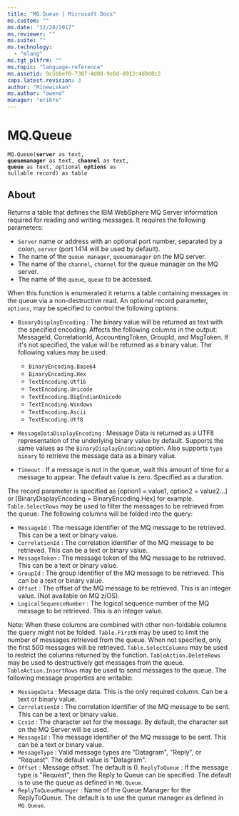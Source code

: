 ```yaml
---
title: "MQ.Queue | Microsoft Docs"
ms.custom: ""
ms.date: "12/28/2017"
ms.reviewer: ""
ms.suite: ""
ms.technology: 
  - "mlang"
ms.tgt_pltfrm: ""
ms.topic: "language-reference"
ms.assetid: 9c5b8ef0-7387-4d08-9e0d-8912c4d9d8c2
caps.latest.revision: 3
author: "Minewiskan"
ms.author: "owend"
manager: "erikre"
---
```

# MQ.Queue
<code>MQ.Queue(**server** as text, **queuemanager** as text, **channel** as text, **queue** as text, optional **options** as nullable record) as table</code>

## About
Returns a table that defines the IBM WebSphere MQ Server information required for reading and writing messages. It requires the following parameters: 

- <code>Server</code> name or address with an optional port number, separated by a colon, <code>server</code> (port 1414 will be used by default).
- The name of the <code>queue manager</code>, <code>queuemanager</code> on the MQ server.
- The name of the <code>channel</code>, <code>channel</code> for the queue manager on the MQ server.
- The name of the <code>queue</code>, <code>queue</code> to be accessed.

When this function is enumerated it returns a table containing messages in the queue via a non-destructive read. An optional record parameter, <code>options</code>, may be specified to control the following options: 

* <code>BinaryDisplayEncoding</code> : The binary value will be returned as text with the specified encoding. Affects the following columns in the output: MessageId, CorrelationId, AccountingToken, GroupId, and MsgToken. If it's not specified, the value will be returned as a binary value. The following values may be used: 
	* <code>BinaryEncoding.Base64</code>
	* <code>BinaryEncoding.Hex</code>
	* <code>TextEncoding.Utf16</code>
	* <code>TextEncoding.Unicode</code>
	* <code>TextEncoding.BigEndianUnicode</code>
	* <code>TextEncoding.Windows</code>
	* <code>TextEncoding.Ascii</code>
	* <code>TextEncoding.Utf8</code>
   
* <code>MessageDataDisplayEncoding</code> : Message Data is returned as a UTF8 representation of the underlying binary value by default. Supports the same values as the <code>BinaryDisplayEncoding</code> option. Also supports <code>type binary</code> to retrieve the message data as a binary value.
* <code>Timeout</code> : If a message is not in the queue, wait this amount of time for a message to appear. The default value is zero. Specified as a duration.

The record parameter is specified as [option1 = value1, option2 = value2...] or [BinaryDisplayEncoding = BinaryEncoding.Hex] for example. <code>Table.SelectRows</code> may be used to filter the messages to be retrieved from the queue. The following columns will be folded into the query: 
* <code>MessageId</code> : The message identifier of the MQ message to be retrieved. This can be a text or binary value.
* <code>CorrelationId</code> : The correlation identifier of the MQ message to be retrieved. This can be a text or binary value.
* <code>MessageToken</code> : The message token of the MQ message to be retrieved. This can be a text or binary value.
* <code>GroupId</code> : The group identifier of the MQ message to be retrieved. This can be a text or binary value.
* <code>Offset</code> : The offset of the MQ message to be retrieved. This is an integer value. (Not available on MQ z/OS).
* <code>LogicalSequenceNumber</code> : The logical sequence number of the MQ message to be retrieved. This is an integer value.

Note: When these columns are combined with other non-foldable columns the query might not be folded. <code>Table.FirstN</code> may be used to limit the number of messages retrieved from the queue. When not specified, only the first 500 messages will be retrieved. <code>Table.SelectColumns</code> may be used to restrict the columns returned by the function. <code>TableAction.DeleteRows</code> may be used to destructively get messages from the queue. <code>TableAction.InsertRows</code> may be used to send messages to the queue. The following message properties are writable: 
   
* <code>MessageData</code> : Message data. This is the only required column. Can be a text or binary value.
* <code>CorrelationId</code> : The correlation identifier of the MQ message to be sent. This can be a text or binary value.
* <code>Ccsid</code> : The character set for the message. By default, the character set on the MQ Server will be used.
* <code>MessageId</code> : The message identifier of the MQ message to be sent. This can be a text or binary value.
* <code>MessageType</code> : Valid message types are "Datagram", "Reply", or "Request". The default value is "Datagram".
* <code>Offset</code> : Message offset. The default is 0. <code>ReplyToQueue</code> : If the message type is "Request", then the Reply to Queue can be specified. The default is to use the queue as defined in <code>MQ.Queue</code>.
* <code>ReplyToQueueManager</code> : Name of the Queue Manager for the ReplyToQueue. The default is to use the queue manager as defined in <code>MQ.Queue</code>.

  

